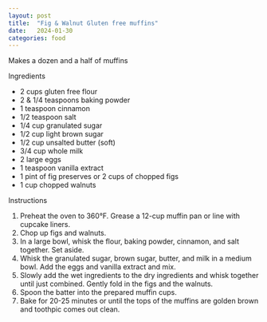 ```yaml
---
layout: post
title:  "Fig & Walnut Gluten free muffins"
date:   2024-01-30
categories: food
---
```

Makes a dozen and a half of muffins

Ingredients
- 2 cups gluten free flour
- 2 & 1/4 teaspoons baking powder
- 1 teaspoon cinnamon
- 1/2 teaspoon salt 
- 1/4 cup granulated sugar
- 1/2 cup  light brown sugar
- 1/2 cup  unsalted butter (soft)
- 3/4 cup whole milk
- 2 large eggs
- 1 teaspoon vanilla extract
- 1 pint of fig preserves or 2 cups of chopped figs
- 1 cup chopped walnuts

Instructions
1. Preheat the oven to 360°F. Grease a 12-cup muffin pan or line with cupcake liners.
2. Chop up figs and walnuts. 
3. In a large bowl, whisk the flour, baking powder, cinnamon, and salt together. Set aside.
4. Whisk the granulated sugar, brown sugar, butter, and milk in a medium bowl. Add the eggs and vanilla extract and mix.
5. Slowly add the wet ingredients to the dry ingredients and whisk together until just combined. Gently fold in the figs and the walnuts.
6. Spoon the batter into the prepared muffin cups.
7. Bake for 20-25 minutes or until the tops of the muffins are golden brown and toothpic comes out clean. 
